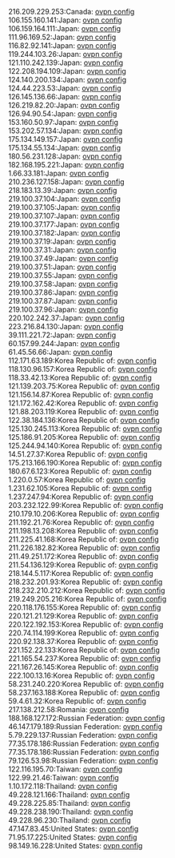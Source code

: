 216.209.229.253:Canada: [ovpn config](vpn/216_209_229_253.ovpn)  
106.155.160.141:Japan: [ovpn config](vpn/106_155_160_141.ovpn)  
106.159.164.111:Japan: [ovpn config](vpn/106_159_164_111.ovpn)  
111.96.169.52:Japan: [ovpn config](vpn/111_96_169_52.ovpn)  
116.82.92.141:Japan: [ovpn config](vpn/116_82_92_141.ovpn)  
119.244.103.26:Japan: [ovpn config](vpn/119_244_103_26.ovpn)  
121.110.242.139:Japan: [ovpn config](vpn/121_110_242_139.ovpn)  
122.208.194.109:Japan: [ovpn config](vpn/122_208_194_109.ovpn)  
124.140.200.134:Japan: [ovpn config](vpn/124_140_200_134.ovpn)  
124.44.223.53:Japan: [ovpn config](vpn/124_44_223_53.ovpn)  
126.145.136.66:Japan: [ovpn config](vpn/126_145_136_66.ovpn)  
126.219.82.20:Japan: [ovpn config](vpn/126_219_82_20.ovpn)  
126.94.90.54:Japan: [ovpn config](vpn/126_94_90_54.ovpn)  
153.160.50.97:Japan: [ovpn config](vpn/153_160_50_97.ovpn)  
153.202.57.134:Japan: [ovpn config](vpn/153_202_57_134.ovpn)  
175.134.149.157:Japan: [ovpn config](vpn/175_134_149_157.ovpn)  
175.134.55.134:Japan: [ovpn config](vpn/175_134_55_134.ovpn)  
180.56.231.128:Japan: [ovpn config](vpn/180_56_231_128.ovpn)  
182.168.195.221:Japan: [ovpn config](vpn/182_168_195_221.ovpn)  
1.66.33.181:Japan: [ovpn config](vpn/1_66_33_181.ovpn)  
210.236.127.158:Japan: [ovpn config](vpn/210_236_127_158.ovpn)  
218.183.13.39:Japan: [ovpn config](vpn/218_183_13_39.ovpn)  
219.100.37.104:Japan: [ovpn config](vpn/219_100_37_104.ovpn)  
219.100.37.105:Japan: [ovpn config](vpn/219_100_37_105.ovpn)  
219.100.37.107:Japan: [ovpn config](vpn/219_100_37_107.ovpn)  
219.100.37.177:Japan: [ovpn config](vpn/219_100_37_177.ovpn)  
219.100.37.182:Japan: [ovpn config](vpn/219_100_37_182.ovpn)  
219.100.37.19:Japan: [ovpn config](vpn/219_100_37_19.ovpn)  
219.100.37.31:Japan: [ovpn config](vpn/219_100_37_31.ovpn)  
219.100.37.49:Japan: [ovpn config](vpn/219_100_37_49.ovpn)  
219.100.37.51:Japan: [ovpn config](vpn/219_100_37_51.ovpn)  
219.100.37.55:Japan: [ovpn config](vpn/219_100_37_55.ovpn)  
219.100.37.58:Japan: [ovpn config](vpn/219_100_37_58.ovpn)  
219.100.37.86:Japan: [ovpn config](vpn/219_100_37_86.ovpn)  
219.100.37.87:Japan: [ovpn config](vpn/219_100_37_87.ovpn)  
219.100.37.96:Japan: [ovpn config](vpn/219_100_37_96.ovpn)  
220.102.242.37:Japan: [ovpn config](vpn/220_102_242_37.ovpn)  
223.216.84.130:Japan: [ovpn config](vpn/223_216_84_130.ovpn)  
39.111.221.72:Japan: [ovpn config](vpn/39_111_221_72.ovpn)  
60.157.99.244:Japan: [ovpn config](vpn/60_157_99_244.ovpn)  
61.45.56.66:Japan: [ovpn config](vpn/61_45_56_66.ovpn)  
112.171.63.189:Korea Republic of: [ovpn config](vpn/112_171_63_189.ovpn)  
118.130.96.157:Korea Republic of: [ovpn config](vpn/118_130_96_157.ovpn)  
118.33.42.13:Korea Republic of: [ovpn config](vpn/118_33_42_13.ovpn)  
121.139.203.75:Korea Republic of: [ovpn config](vpn/121_139_203_75.ovpn)  
121.156.14.87:Korea Republic of: [ovpn config](vpn/121_156_14_87.ovpn)  
121.172.162.42:Korea Republic of: [ovpn config](vpn/121_172_162_42.ovpn)  
121.88.203.119:Korea Republic of: [ovpn config](vpn/121_88_203_119.ovpn)  
122.38.184.136:Korea Republic of: [ovpn config](vpn/122_38_184_136.ovpn)  
125.130.245.113:Korea Republic of: [ovpn config](vpn/125_130_245_113.ovpn)  
125.186.91.205:Korea Republic of: [ovpn config](vpn/125_186_91_205.ovpn)  
125.244.94.140:Korea Republic of: [ovpn config](vpn/125_244_94_140.ovpn)  
14.51.27.37:Korea Republic of: [ovpn config](vpn/14_51_27_37.ovpn)  
175.213.166.190:Korea Republic of: [ovpn config](vpn/175_213_166_190.ovpn)  
180.67.6.123:Korea Republic of: [ovpn config](vpn/180_67_6_123.ovpn)  
1.220.0.57:Korea Republic of: [ovpn config](vpn/1_220_0_57.ovpn)  
1.231.62.105:Korea Republic of: [ovpn config](vpn/1_231_62_105.ovpn)  
1.237.247.94:Korea Republic of: [ovpn config](vpn/1_237_247_94.ovpn)  
203.232.122.99:Korea Republic of: [ovpn config](vpn/203_232_122_99.ovpn)  
210.179.10.206:Korea Republic of: [ovpn config](vpn/210_179_10_206.ovpn)  
211.192.21.76:Korea Republic of: [ovpn config](vpn/211_192_21_76.ovpn)  
211.198.13.208:Korea Republic of: [ovpn config](vpn/211_198_13_208.ovpn)  
211.225.41.168:Korea Republic of: [ovpn config](vpn/211_225_41_168.ovpn)  
211.226.182.82:Korea Republic of: [ovpn config](vpn/211_226_182_82.ovpn)  
211.49.251.172:Korea Republic of: [ovpn config](vpn/211_49_251_172.ovpn)  
211.54.136.129:Korea Republic of: [ovpn config](vpn/211_54_136_129.ovpn)  
218.144.5.117:Korea Republic of: [ovpn config](vpn/218_144_5_117.ovpn)  
218.232.201.93:Korea Republic of: [ovpn config](vpn/218_232_201_93.ovpn)  
218.232.210.212:Korea Republic of: [ovpn config](vpn/218_232_210_212.ovpn)  
219.249.205.216:Korea Republic of: [ovpn config](vpn/219_249_205_216.ovpn)  
220.118.176.155:Korea Republic of: [ovpn config](vpn/220_118_176_155.ovpn)  
220.121.21.129:Korea Republic of: [ovpn config](vpn/220_121_21_129.ovpn)  
220.122.192.153:Korea Republic of: [ovpn config](vpn/220_122_192_153.ovpn)  
220.74.114.199:Korea Republic of: [ovpn config](vpn/220_74_114_199.ovpn)  
220.92.138.37:Korea Republic of: [ovpn config](vpn/220_92_138_37.ovpn)  
221.152.22.133:Korea Republic of: [ovpn config](vpn/221_152_22_133.ovpn)  
221.165.54.237:Korea Republic of: [ovpn config](vpn/221_165_54_237.ovpn)  
221.167.26.145:Korea Republic of: [ovpn config](vpn/221_167_26_145.ovpn)  
222.100.13.16:Korea Republic of: [ovpn config](vpn/222_100_13_16.ovpn)  
58.231.240.220:Korea Republic of: [ovpn config](vpn/58_231_240_220.ovpn)  
58.237.163.188:Korea Republic of: [ovpn config](vpn/58_237_163_188.ovpn)  
59.4.61.32:Korea Republic of: [ovpn config](vpn/59_4_61_32.ovpn)  
217.138.212.58:Romania: [ovpn config](vpn/217_138_212_58.ovpn)  
188.168.127.172:Russian Federation: [ovpn config](vpn/188_168_127_172.ovpn)  
46.147.179.189:Russian Federation: [ovpn config](vpn/46_147_179_189.ovpn)  
5.79.229.137:Russian Federation: [ovpn config](vpn/5_79_229_137.ovpn)  
77.35.178.186:Russian Federation: [ovpn config](vpn/77_35_178_186.ovpn)  
77.35.178.186:Russian Federation: [ovpn config](vpn/77_35_178_186.ovpn)  
79.126.53.98:Russian Federation: [ovpn config](vpn/79_126_53_98.ovpn)  
122.116.195.70:Taiwan: [ovpn config](vpn/122_116_195_70.ovpn)  
122.99.21.46:Taiwan: [ovpn config](vpn/122_99_21_46.ovpn)  
1.10.172.118:Thailand: [ovpn config](vpn/1_10_172_118.ovpn)  
49.228.121.166:Thailand: [ovpn config](vpn/49_228_121_166.ovpn)  
49.228.225.85:Thailand: [ovpn config](vpn/49_228_225_85.ovpn)  
49.228.238.190:Thailand: [ovpn config](vpn/49_228_238_190.ovpn)  
49.228.96.230:Thailand: [ovpn config](vpn/49_228_96_230.ovpn)  
47.147.83.45:United States: [ovpn config](vpn/47_147_83_45.ovpn)  
71.95.17.225:United States: [ovpn config](vpn/71_95_17_225.ovpn)  
98.149.16.228:United States: [ovpn config](vpn/98_149_16_228.ovpn)  
